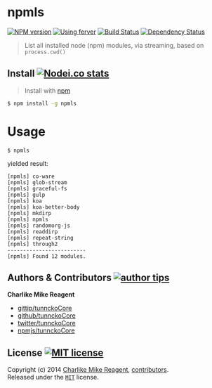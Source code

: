# npmls
[![NPM version][npmjs-img]][npmjs-url]
[![Using ferver][ferver-img]][ferver-url]
[![Build Status][travis-img]][travis-url]
[![Dependency Status][depstat-img]][depstat-url]

> List all installed node (npm) modules, via streaming, based on `process.cwd()`


## Install [![Nodei.co stats][npmjs-install]][npmjs-url] 

> Install with [npm](https://npmjs.org)

```bash
$ npm install -g npmls
```

# Usage
```
$ npmls
```
yielded result:
```
[npmls] co-ware
[npmls] glob-stream
[npmls] graceful-fs
[npmls] gulp
[npmls] koa
[npmls] koa-better-body
[npmls] mkdirp
[npmls] npmls
[npmls] randomorg-js
[npmls] readdirp
[npmls] repeat-string
[npmls] through2
-------------------------
[npmls] Found 12 modules.
```

## Authors & Contributors [![author tips][author-gittip-img]][author-gittip]
**Charlike Mike Reagent**
+ [gittip/tunnckoCore][author-gittip]
+ [github/tunnckoCore][author-github]
+ [twitter/tunnckoCore][author-twitter]
+ [npmjs/tunnckoCore][author-npmjs]


## License [![MIT license][license-img]][license-url]
Copyright (c) 2014 [Charlike Mike Reagent][author-website], [contributors](https://github.com/tunnckoCore/npmls/graphs/contributors).  
Released under the [`MIT`][license-url] license.


[npmjs-url]: http://npm.im/npmls
[npmjs-img]: http://img.shields.io/npm/v/npmls.svg
[npmjs-install]: https://nodei.co/npm/npmls.png?mini=true

[license-url]: https://github.com/tunnckoCore/npmls/blob/master/license.md
[license-img]: http://img.shields.io/badge/license-MIT-blue.svg

[travis-url]: https://travis-ci.org/tunnckoCore/npmls
[travis-img]: https://travis-ci.org/tunnckoCore/npmls.png?branch=master

[depstat-url]: https://david-dm.org/tunnckoCore/npmls
[depstat-img]: https://david-dm.org/tunnckoCore/npmls.png

[author-gittip-img]: http://img.shields.io/gittip/tunnckoCore.svg
[author-gittip]: https://www.gittip.com/tunnckoCore
[author-github]: https://github.com/tunnckoCore
[author-twitter]: https://twitter.com/tunnckoCore

[author-website]: http://www.whistle-bg.tk
[author-npmjs]: https://npmjs.org/~tunnckocore

[ferver-img]: http://img.shields.io/badge/using-ferver-585858.svg
[ferver-url]: https://github.com/jonathanong/ferver
